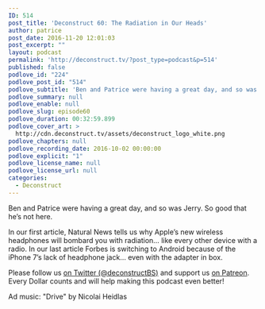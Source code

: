 ```yaml
---
ID: 514
post_title: 'Deconstruct 60: The Radiation in Our Heads'
author: patrice
post_date: 2016-11-20 12:01:03
post_excerpt: ""
layout: podcast
permalink: 'http://deconstruct.tv/?post_type=podcast&p=514'
published: false
podlove_id: "224"
podlove_post_id: "514"
podlove_subtitle: 'Ben and Patrice were having a great day, and so was Jerry.  So good that he’s not here. So the guys take on the truly awful radiation all by themselves!'
podlove_summary: null
podlove_enable: null
podlove_slug: episode60
podlove_duration: 00:32:59.899
podlove_cover_art: >
  http://cdn.deconstruct.tv/assets/deconstruct_logo_white.png
podlove_chapters: null
podlove_recording_date: 2016-10-02 00:00:00
podlove_explicit: "1"
podlove_license_name: null
podlove_license_url: null
categories:
  - Deconstruct
---
```

<p>Ben and Patrice were having a great day, and so was Jerry.  So good that he’s not here. </p>
<p>In our first article, Natural News tells us why Apple’s new wireless headphones will bombard you with radiation… like every other device with a radio.  In our last article Forbes is switching to Android because of the iPhone 7’s lack of headphone jack… even with the adapter in box.</p>
<p>
Please follow us <a href="http://twitter.com/deconstructBS">on Twitter (@deconstructBS)</a> and support us <a href="http://patreon.com/deconstruct">on Patreon</a>. Every Dollar counts and will help making this podcast even better!
</p>
<p>Ad music: "Drive" by Nicolai Heidlas</p>